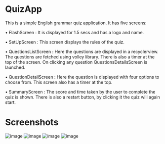 # QuizApp
This is a simple English grammar quiz application. It has five screens:

•	FlashScreen : It is displayed for 1.5 secs and has a logo and name.

•	SetUpScreen : This screen displays the rules of the quiz.

•	QuestionsListScreen : Here the questions are displayed in a recyclerview. The questions are fetched using volley library. There is also a timer at the top of the screen. On clicking any question QuestionsDetailsScreen is launched.

•	QuestionDetailScreen : Here the question is displayed with four options to choose from. This screen also has a timer at the top.

•	SummaryScreen : The score and time taken by the user to complete the quiz is shown. There is also a restart button, by clicking it the quiz will again start.

# Screenshots
![image](https://github.com/MayurKale1804/QuizApp/assets/107482917/0aef00de-bdce-4345-9670-e73fc37673bd)  ![image](https://github.com/MayurKale1804/QuizApp/assets/107482917/f309aaab-d1b0-476d-aedb-61c3ec965aca)  ![image](https://github.com/MayurKale1804/QuizApp/assets/107482917/d5353596-ba4b-411b-b3c6-c446bd3cff7c)  ![image](https://github.com/MayurKale1804/QuizApp/assets/107482917/91d1293d-34e1-4994-8743-a593e6817b81)
